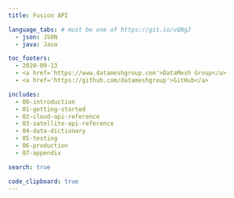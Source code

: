 ```yaml
---
title: Fusion API

language_tabs: # must be one of https://git.io/vQNgJ
  - json: JSON
  - java: Java

toc_footers:
  - 2020-09-13
  - <a href='https://www.datameshgroup.com'>DataMesh Group</a>
  - <a href='https://github.com/datameshgroup'>GitHub</a>

includes:
  - 00-introduction
  - 01-getting-started
  - 02-cloud-api-reference
  - 03-satellite-api-reference  
  - 04-data-dictionary
  - 05-testing
  - 06-production
  - 07-appendix

search: true

code_clipboard: true
---
```



<!--

TODO

Matched refunds - we require a POS to match refunds to original purchases. This is to enable support for alternative payments (e.g. Alipay/WeChat). 

At the moment we require a field which isn't a "human readable" field (a GUID) that isn't present on the receipt. This will work when a POS can look 
up a previous sale (i.e. when they have a central database between stores) but not for POS systems which don't have connectivity. 

Fix for this is to add a new "Transaction" status request which will work based on details from the receipt (e.g. TID/MID/DATETIME/STAN etc)

-----------

Not Implemented
In the payment request, nothing under PaymentTransaction.TransactionConditions isn’t implements

-----------

Do we want barcode/QR code in the receipts?

What is ApprovalCode
What is LastTransactionFlag
SplitPaymentFlag - not included, therefor no special processing for split payments? Why support PaidAmount and MinimumSplitAmount?.
Split - does basket need to match RequestedAmount? How do we deal with baskets when split payments? 
Tokenisation


TODO: 

Add DiscountReason / DiscountDesc
Add ProductURL, ProductImageURL
Add RestrictedItem
Re-word "total amount of the main sale item"
Ensure SaleItem is the same for all instances
Ensure deep links for each item are valid

Update AdditionalInfo (Comments, Cooking instructions etc)

Add example; 2-for-1 ??

Explain
/Cash /
/Giftcard /


Ports open in production 
wss://prod1.datameshgroup.io:4000
5000 for POS

-->